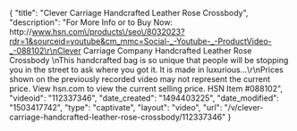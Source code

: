 {
    "title": "Clever Carriage Handcrafted Leather Rose Crossbody",
    "description": "For More Info or to Buy Now: http:\/\/www.hsn.com\/products\/seo\/8032023?rdr=1&sourceid=youtube&cm_mmc=Social-_-Youtube-_-ProductVideo-_-088102\r\nClever Carriage Company  Handcrafted Leather Rose Crossbody  \nThis handcrafted bag is so unique that people will be stopping you in the street to ask where you got it. It is made in luxurious...\r\nPrices shown on the previously recorded video may not represent the current price.  View hsn.com to view the current selling price. HSN Item #088102",
    "videoid": "112337346",
    "date_created": "1494403225",
    "date_modified": "1503417742",
    "type": "captivate",
    "layout": "video",
    "url": "\/v\/clever-carriage-handcrafted-leather-rose-crossbody\/112337346"
}
